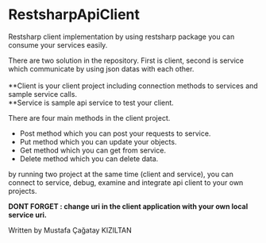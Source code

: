 # RestsharpApiClient

Restsharp client implementation by using restsharp package you can consume your services easily.

There are two solution in the repository. First is client, second is service which communicate by using json datas with each other.<br/><br/>
 **Client is your client project including connection methods to services and sample service calls.<br/>
 **Service is sample api service to test your client.<br/>

There are four main methods in the client project.

* Post method which you can post your requests to service.<br/>
* Put method which you can update your objects.<br/>
* Get method which you can get from service.<br/>
* Delete method which you can delete data.<br/>

by running two project at the same time (client and service), you can connect to service, debug, examine and integrate api client to your own projects.<br/>

<b>DONT FORGET : change uri in the client application with your own local service uri.</b>
<br/>

Written by Mustafa Çağatay KIZILTAN
